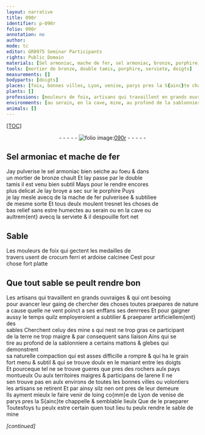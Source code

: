 ```yaml
---
layout: narrative
title: 090r
identifier: p-090r
folio: 090r
annotation: no
author:
mode: tc
editor: GR8975 Seminar Participants
rights: Public Domain
materials: [Sel armoniac, mache de fer, sel armoniac, bronze, porphire, mache de fer pulverisee, crocum ferri, ardoise calcinee, celuy des mine, terre, arene, sable de mine]
tools: [mortier de bronze, double tamis, porphire, serviete, doigts]
measurements: []
bodyparts: [doigts]
places: [foix, bonnes villes, Lyon, venise, parys pres la S{ainc}te chappelle]
plants: []
professions: [mouleurs de foix, artisans qui travaillent en grands ouvraiges, artisans]
environments: [au serain, en la cave, mine, au profond de la sablonniere, pres des rochers aulx pays montueulx, aulx territoires maigres, aulx environs de toutes les bonnes villes, pres de leur demeure]
animals: []
---
```


<p><a href="{{ site.baseurl }}/diplomatic/">[TOC]</a></p><div class="folio" align="center">- - - - - <a href="http://gallica.bnf.fr/ark:/12148/btv1b10500001g/f185.image" target="_blank"><img src="https://cu-mkp.github.io/2017-workshop-edition/assets/photo-icon.png" alt="folio image: " style="display:inline-block; margin-bottom:-3px;"/>090r</a> - - - - - </div>  
  

## <span class="m">Sel armoniac</span> et <span class="m">mache de fer</span>

 
Jay pulverise le <span class="m">sel armoniac</span> bien seiche au foeu & dans<br/> un <span class="tl">mortier de <span class="m">bronze</span></span> chault Et lay passe par le <span class="tl">double<br/> tamis</span> il est venu bien subtil Mays pour le rendre encores<br/> plus delicat Je lay broye a sec sur le <span class="tl"><span class="m">porphire</span></span> Puys<br/> je lay mesle avecq de la <span class="m">mache de fer pulverisee</span> & subtiliee<br/> de mesme sorte Et tous deulx moulent tresnet les choses de<br/> bas relief sans estre humectes <span class="env">au serain</span> ou <span class="env">en la cave</span> ou<br/> aultrem{ent} avecq la <span class="tl">serviete</span> & il despouille fort net
 
 
  

## Sable

 
Les <span class="pro">mouleurs de <span class="pl">foix</span></span> qui gectent les medailles de<br/> travers usent de <span class="m">crocum ferri</span> et <span class="m">ardoise calcinee</span> Cest pour<br/> chose fort platte
 
 
  

## Que tout sable se peult rendre bon

 
Les <span class="pro">artisans qui travaillent en grands ouvraiges</span> & qui ont besoing<br/> pour avancer leur gaing de chercher des choses toutes praepares de nature<br/> a cause quelle ne vent poinct a ses enffans ses denrrees Et pour gaigner<br/> aussy le temps quilz employeroient a subtilier & praeparer artificiellem{ent} des<br/> sables Cherchent <span class="m">celuy de<span class="del">s</span> <span class="env">mine</span></span> <span class="del">s</span> qui nest ne trop gras ce participant<br/> de la <span class="m">terre</span> ne trop maigre & par consequent sans liaison Ains qui se<br/> tire <span class="env">au profond de la sablonniere</span> a certains mattons & glebes qui demonstrent<br/> sa naturelle compaction qui est asses difficille a rompre & qui ha le grain<br/> fort menu & subtil & qui se trouve <span class="sn">doulx en le maniant entre les <span class="tl"><span class="bp">doigts</span></span></span><br/> Et pourceque tel ne se trouve gueres que <span class="env">pres des rochers aulx pays<br/> montueulx</span> Ou <span class="env">aulx territoires maigres</span> & participans de l<span class="m">arene</span> Il ne<br/> sen trouve pas <span class="del">en</span> <span class="env">aulx environs de toutes les <span class="pl">bonnes villes</span></span> ou volontiers<br/> les <span class="pro">artisans</span> se retirent Et par ainsy silz nen ont <span class="env">pres de leur demeure</span><br/> Ils ayment mieulx le faire venir de loing co{mm}e de <span class="pl">Lyon</span> de <span class="pl">venise</span> de<br/> <span class="pl">parys pres la S{ainc}te chappelle</span> & semblable lieulx Que de le praeparer<br/> Toutesfoys tu peulx estre certain quen tout lieu tu peulx rendre le <span class="m">sable de <span class="env">mine</span></span>
 
*[continued]*
 
